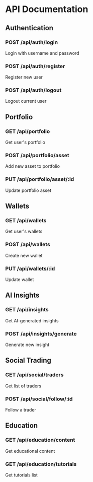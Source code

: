
# API Documentation

## Authentication

### POST /api/auth/login
Login with username and password

### POST /api/auth/register
Register new user

### POST /api/auth/logout
Logout current user

## Portfolio

### GET /api/portfolio
Get user's portfolio

### POST /api/portfolio/asset
Add new asset to portfolio

### PUT /api/portfolio/asset/:id
Update portfolio asset

## Wallets

### GET /api/wallets
Get user's wallets

### POST /api/wallets
Create new wallet

### PUT /api/wallets/:id
Update wallet

## AI Insights

### GET /api/insights
Get AI-generated insights

### POST /api/insights/generate
Generate new insight

## Social Trading

### GET /api/social/traders
Get list of traders

### POST /api/social/follow/:id
Follow a trader

## Education

### GET /api/education/content
Get educational content

### GET /api/education/tutorials
Get tutorials list
